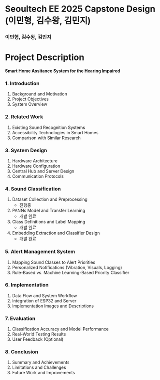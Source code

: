 # Seoultech EE 2025 Capstone Design (이민형, 김수왕, 김민지)
### 이민형, 김수왕, 김민지 

# Project Description

**Smart Home Assitance System for the Hearing Impaired**

### 1. Introduction
1. Background and Motivation  
2. Project Objectives  
3. System Overview  

### 2. Related Work
1. Existing Sound Recognition Systems  
2. Accessibility Technologies in Smart Homes  
3. Comparison with Similar Research  

### 3. System Design
1. Hardware Architecture  
2. Hardware Configuration  
3. Central Hub and Server Design  
4. Communication Protocols  

### 4. Sound Classification
1. Dataset Collection and Preprocessing  
    - 진행중 
2. PANNs Model and Transfer Learning  
    - 개발 완료 
3. Class Definitions and Label Mapping
    - 개발 완료 
4. Embedding Extraction and Classifier Design  
    - 개발 완료 

### 5. Alert Management System
1. Mapping Sound Classes to Alert Priorities  
2. Personalized Notifications (Vibration, Visuals, Logging)  
3. Rule-Based vs. Machine Learning-Based Priority Classifier  

### 6. Implementation
1. Data Flow and System Workflow  
2. Integration of ESP32 and Server  
3. Implementation Images and Descriptions  

### 7. Evaluation
1. Classification Accuracy and Model Performance  
2. Real-World Testing Results  
3. User Feedback (Optional)  

### 8. Conclusion
1. Summary and Achievements  
2. Limitations and Challenges  
3. Future Work and Improvements  
